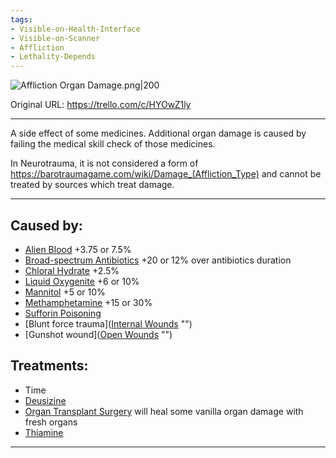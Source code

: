 ```yaml
---
tags:
- Visible-on-Health-Interface
- Visible-on-Scanner
- Affliction
- Lethality-Depends
---
```


![Affliction Organ Damage.png\|200](/Torso/Vanilla%20Organ%20Damage%20-%20Attachments/6718845db30472d958dd7e40.png)

Original URL: https://trello.com/c/HYOwZ1ly

---

A side effect of some medicines. Additional organ damage is caused by failing the medical skill check of those medicines.

In Neurotrauma, it is not considered a form of https://barotraumagame.com/wiki/Damage_(Affliction_Type) and cannot be treated by sources which treat damage.

---

## Caused by:

- [Alien Blood](../Items/Alien%20Blood.md) +3.75 or 7.5%
- [Broad-spectrum Antibiotics](../Items/Broad-spectrum%20Antibiotics.md) +20 or 12% over antibiotics duration
- [Chloral Hydrate](https://barotraumagame.com/wiki/Chloral_Hydrate "‌") +2.5%
- [Liquid Oxygenite](../Items/Liquid%20Oxygenite.md) +6 or 10%
- [Mannitol](../Items/Mannitol.md) +5 or 10%
- [Methamphetamine](../Items/Methamphetamine.md) +15 or 30%
- [Sufforin Poisoning](Sufforin%20Poisoning.md)
- [Blunt force trauma]([Internal Wounds](../Any%20bodypart/Internal%20Wounds.md) "‌")
- [Gunshot wound]([Open Wounds](../Any%20bodypart/Open%20Wounds.md) "‌")

## Treatments:

- Time
- [Deusizine](../Items/Deusizine.md)
- [Organ Transplant Surgery](../Procedures/Organ%20Transplant%20Surgery.md) will heal some vanilla organ damage with fresh organs
- [Thiamine](../Items/Thiamine.md)

---

